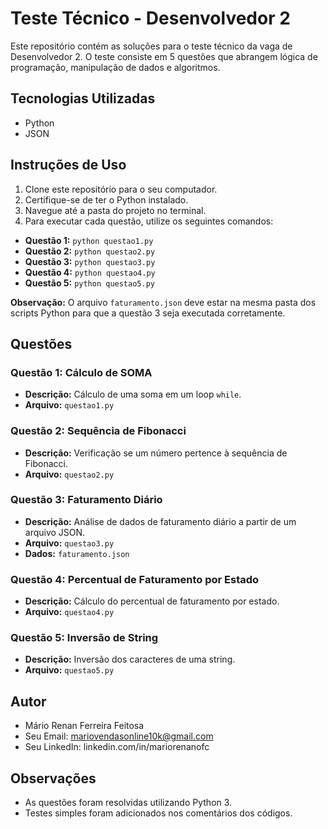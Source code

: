 # Teste Técnico - Desenvolvedor 2

Este repositório contém as soluções para o teste técnico da vaga de Desenvolvedor 2. O teste consiste em 5 questões que abrangem lógica de programação, manipulação de dados e algoritmos.

## Tecnologias Utilizadas

* Python
* JSON

## Instruções de Uso

1.  Clone este repositório para o seu computador.
2.  Certifique-se de ter o Python instalado.
3.  Navegue até a pasta do projeto no terminal.
4.  Para executar cada questão, utilize os seguintes comandos:

* **Questão 1:** `python questao1.py`
* **Questão 2:** `python questao2.py`
* **Questão 3:** `python questao3.py`
* **Questão 4:** `python questao4.py`
* **Questão 5:** `python questao5.py`

**Observação:** O arquivo `faturamento.json` deve estar na mesma pasta dos scripts Python para que a questão 3 seja executada corretamente.

## Questões

### Questão 1: Cálculo de SOMA

* **Descrição:** Cálculo de uma soma em um loop `while`.
* **Arquivo:** `questao1.py`

### Questão 2: Sequência de Fibonacci

* **Descrição:** Verificação se um número pertence à sequência de Fibonacci.
* **Arquivo:** `questao2.py`

### Questão 3: Faturamento Diário

* **Descrição:** Análise de dados de faturamento diário a partir de um arquivo JSON.
* **Arquivo:** `questao3.py`
* **Dados:** `faturamento.json`

### Questão 4: Percentual de Faturamento por Estado

* **Descrição:** Cálculo do percentual de faturamento por estado.
* **Arquivo:** `questao4.py`

### Questão 5: Inversão de String

* **Descrição:** Inversão dos caracteres de uma string.
* **Arquivo:** `questao5.py`

## Autor

* Mário Renan Ferreira Feitosa
* Seu Email: mariovendasonline10k@gmail.com
* Seu LinkedIn: linkedin.com/in/mariorenanofc

## Observações

* As questões foram resolvidas utilizando Python 3.
* Testes simples foram adicionados nos comentários dos códigos.